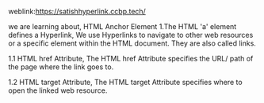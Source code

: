 weblink:https://satishhyperlink.ccbp.tech/

we are learning about,
HTML Anchor Element
1.The HTML 'a' element defines a Hyperlink,
We use Hyperlinks to navigate to other web resources or a specific element within the HTML document. They are also called links.

1.1 HTML href Attribute,
The HTML href Attribute specifies the URL/ path of the page where the link goes to.

1.2 HTML target Attribute,
The HTML target Attribute specifies where to open the linked web resource.
